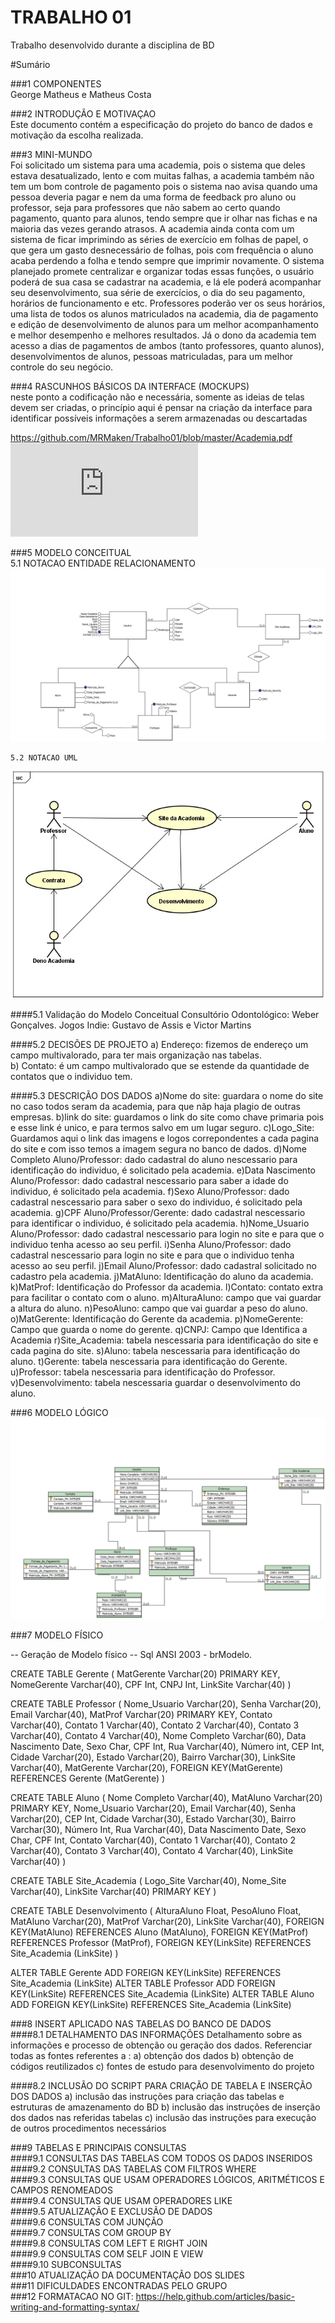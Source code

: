 # TRABALHO 01
Trabalho desenvolvido durante a disciplina de BD

#Sumário

###1	COMPONENTES<br>
George Matheus e Matheus Costa<br>

###2	INTRODUÇÃO E MOTIVAÇAO<br>
Este documento contém a especificação do projeto do banco de dados <academia do projeto> e motivação da escolha realizada. <br>

###3	MINI-MUNDO<br>
Foi solicitado um sistema para uma academia, pois o sistema que deles estava desatualizado, lento e com muitas falhas, a academia também não tem um bom controle de pagamento pois o sistema nao avisa quando uma pessoa deveria pagar e nem da uma forma de feedback pro aluno ou professor, seja para professores que não sabem ao certo quando pagamento, quanto para alunos, tendo sempre que ir olhar nas fichas e na maioria das vezes gerando atrasos. A academia ainda conta com um sistema de ficar imprimindo as séries de exercício em folhas de papel, o que gera um gasto desnecessário de folhas, pois com frequência o aluno acaba perdendo a folha e tendo sempre que imprimir novamente.
O sistema planejado promete centralizar e organizar todas essas funções, o usuário poderá de sua casa se cadastrar na academia, e lá ele poderá acompanhar seu desenvolvimento, sua série de exercícios, o dia do seu pagamento, horários de funcionamento e etc. Professores poderão ver os seus horários, uma lista de todos os alunos matriculados na academia, dia de pagamento e edição de desenvolvimento de alunos para um melhor acompanhamento e melhor desempenho e melhores resultados. Já o dono da academia tem acesso a dias de pagamentos de ambos (tanto professores, quanto alunos), desenvolvimentos de alunos, pessoas matriculadas, para um melhor controle do seu negócio.  <br>

###4	RASCUNHOS BÁSICOS DA INTERFACE (MOCKUPS)<br>
neste ponto a codificação não e necessária, somente as ideias de telas devem ser criadas, o princípio aqui é pensar na criação da interface para identificar possíveis informações a serem armazenadas ou descartadas <br>

https://github.com/MRMaken/Trabalho01/blob/master/Academia.pdf
![Alt text](https://github.com/MRMaken/Trabalho01/blob/master/Academia.pdf?raw=true "Title")


###5	MODELO CONCEITUAL<br>
    5.1 NOTACAO ENTIDADE RELACIONAMENTO
![Alt text](https://github.com/MRMaken/Trabalho01/blob/master/Conc_Academia.jpg?raw=true "Modelo Conceitual")
    
    5.2 NOTACAO UML
![Alt text](https://github.com/MRMaken/Trabalho01/blob/master/UML%20-%20Academia.jpg?raw=true "Notação UML")

####5.1 Validação do Modelo Conceitual
    Consultório Odontológico: Weber Gonçalves.
    Jogos Indie: Gustavo de Assis e Victor Martins

####5.2 DECISÕES DE PROJETO
    a) Endereço: fizemos de endereço um campo multivalorado, para ter mais organização nas tabelas.<br>
    b) Contato: é um campo multivalorado que se estende da quantidade de contatos que o individuo tem.<br>
    
    

####5.3 DESCRIÇÃO DOS DADOS 
    a)Nome do site: guardara o nome do site no caso todos 
    seram da academia, para que nãp haja plagio de outras empresas.
    b)link do site: guardamos o link do site como chave primaria
    pois e esse link é unico, e para termos salvo em um lugar seguro.
    c)Logo_Site: Guardamos aqui o link das imagens e logos correpondentes a cada pagina
    do site e com isso temos a imagem segura no banco de dados.
    d)Nome Completo Aluno/Professor: dado cadastral do aluno
    nescessario para identificação do individuo, é solicitado pela academia.
    e)Data Nascimento Aluno/Professor: dado cadastral 
    nescessario para saber a idade do individuo, é solicitado pela academia.
    f)Sexo Aluno/Professor: dado cadastral nescessario para saber o sexo
    do individuo, é solicitado pela academia.
    g)CPF Aluno/Professor/Gerente: dado cadastral nescessario para identificar
    o individuo, é solicitado pela academia.
    h)Nome_Usuario Aluno/Professor: dado cadastral nescessario para login no site
    e para que o individuo tenha acesso ao seu perfil.
    i)Senha Aluno/Professor: dado cadastral nescessario para login no site
    e para que o individuo tenha acesso ao seu perfil.
    j)Email Aluno/Professor: dado cadastral solicitado no cadastro pela academia.
    j)MatAluno: Identificação do aluno da academia.
    k)MatProf: Identificação do Professor da academia.
    l)Contato: contato extra para facilitar o contato com o aluno.
    m)AlturaAluno: campo que vai guardar a altura do aluno.
    n)PesoAluno: campo que vai guardar a peso do aluno.
    o)MatGerente: Identificação do Gerente da academia.
    p)NomeGerente: Campo que guarda o nome do gerente.
    q)CNPJ: Campo que Identifica a Academia
    r)Site_Academia: tabela nescessaria para identificação do site e cada pagina do site.
    s)Aluno: tabela nescessaria para identificação do aluno.
    t)Gerente: tabela nescessaria para identificação do Gerente.
    u)Professor: tabela nescessaria para identificação do Professor.
    v)Desenvolvimento: tabela nescessaria guardar o desenvolvimento do aluno.
    
    

###6	MODELO LÓGICO<br>
![Alt text](https://github.com/MRMaken/Trabalho01/blob/master/Logico_Academia.jpg?raw=true "Modelo Lógico")

###7	MODELO FÍSICO<br>

-- Geração de Modelo físico
-- Sql ANSI 2003 - brModelo.



CREATE TABLE Gerente (
MatGerente Varchar(20) PRIMARY KEY,
NomeGerente Varchar(40),
CPF Int,
CNPJ Int,
LinkSite Varchar(40)
)

CREATE TABLE Professor (
Nome_Usuario Varchar(20),
Senha Varchar(20),
Email Varchar(40),
MatProf Varchar(20) PRIMARY KEY,
Contato Varchar(40),
Contato 1 Varchar(40),
Contato 2 Varchar(40),
Contato 3 Varchar(40),
 Contato 4 Varchar(40),
Nome Completo Varchar(60),
Data Nascimento Date,
Sexo Char,
CPF Int,
Rua Varchar(40),
Número int,
CEP Int,
Cidade Varchar(20),
Estado Varchar(20),
Bairro Varchar(30),
LinkSite Varchar(40),
MatGerente Varchar(20),
FOREIGN KEY(MatGerente) REFERENCES Gerente (MatGerente)
)

CREATE TABLE Aluno (
Nome Completo Varchar(40),
MatAluno Varchar(20) PRIMARY KEY,
Nome_Usuario Varchar(20),
Email Varchar(40),
Senha Varchar(20),
CEP Int,
Cidade Varchar(30),
Estado Varchar(30),
Bairro Varchar(30),
Número Int,
Rua Varchar(40),
Data Nascimento Date,
Sexo Char,
CPF Int,
Contato Varchar(40),
Contato 1 Varchar(40),
Contato 2 Varchar(40),
Contato 3 Varchar(40),
Contato 4 Varchar(40),
LinkSite Varchar(40)
)

CREATE TABLE Site_Academia (
Logo_Site Varchar(40),
Nome_Site Varchar(40),
LinkSite Varchar(40) PRIMARY KEY
)

CREATE TABLE Desenvolvimento (
AlturaAluno Float,
PesoAluno Float,
MatAluno Varchar(20),
MatProf Varchar(20),
LinkSite Varchar(40),
FOREIGN KEY(MatAluno) REFERENCES Aluno (MatAluno),
FOREIGN KEY(MatProf) REFERENCES Professor (MatProf),
FOREIGN KEY(LinkSite) REFERENCES Site_Academia (LinkSite)
)

ALTER TABLE Gerente ADD FOREIGN KEY(LinkSite) REFERENCES Site_Academia (LinkSite)
ALTER TABLE Professor ADD FOREIGN KEY(LinkSite) REFERENCES Site_Academia (LinkSite)
ALTER TABLE Aluno ADD FOREIGN KEY(LinkSite) REFERENCES Site_Academia (LinkSite)


###8	INSERT APLICADO NAS TABELAS DO BANCO DE DADOS<br>
####8.1 DETALHAMENTO DAS INFORMAÇÕES
        Detalhamento sobre as informações e processo de obtenção ou geração dos dados.
        Referenciar todas as fontes referentes a :
        a) obtenção dos dados
        b) obtenção de códigos reutilizados
        c) fontes de estudo para desenvolvimento do projeto
        
####8.2 INCLUSÃO DO SCRIPT PARA CRIAÇÃO DE TABELA E INSERÇÃO DOS DADOS
        a) inclusão das instruções para criação das tabelas e estruturas de amazenamento do BD
        b) inclusão das instruções de inserção dos dados nas referidas tabelas
        c) inclusão das instruções para execução de outros procedimentos necessários

###9	TABELAS E PRINCIPAIS CONSULTAS<br>
####9.1	CONSULTAS DAS TABELAS COM TODOS OS DADOS INSERIDOS<br>
####9.2	CONSULTAS DAS TABELAS COM FILTROS WHERE<br>
####9.3	CONSULTAS QUE USAM OPERADORES LÓGICOS, ARITMÉTICOS E CAMPOS RENOMEADOS<br>
####9.4	CONSULTAS QUE USAM OPERADORES LIKE<br>
####9.5	ATUALIZAÇÃO E EXCLUSÃO DE DADOS<br>
####9.6	CONSULTAS COM JUNÇÃO<br>
####9.7	CONSULTAS COM GROUP BY<br>
####9.8	CONSULTAS COM LEFT E RIGHT JOIN<br>
####9.9	CONSULTAS COM SELF JOIN E VIEW<br>
####9.10	SUBCONSULTAS<br>
###10	ATUALIZAÇÃO DA DOCUMENTAÇÃO DOS SLIDES<br>
###11	DIFICULDADES ENCONTRADAS PELO GRUPO<br>
###12  FORMATACAO NO GIT: https://help.github.com/articles/basic-writing-and-formatting-syntax/




